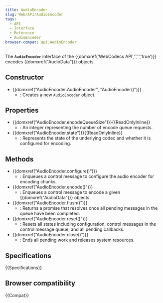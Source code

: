 ```yaml
---
title: AudioEncoder
slug: Web/API/AudioEncoder
tags:
  - API
  - Interface
  - Reference
  - AudioEncoder
browser-compat: api.AudioEncoder
---
```

The **`AudioEncoder`** interface of the {{domxref('WebCodecs API','','','true')}} encodes {{domxref("AudioData")}} objects.

## Constructor

- {{domxref("AudioEncoder.AudioEncoder", "AudioEncoder()")}}
  - : Creates a new `AudioEncoder` object.

## Properties

- {{domxref("AudioEncoder.encodeQueueSize")}}{{ReadOnlyInline}}
  - : An integer representing the number of encode queue requests.
- {{domxref("AudioEncoder.state")}}{{ReadOnlyInline}}
  - : Represents the state of the underlying codec and whether it is configured for encoding.

## Methods

- {{domxref("AudioEncoder.configure()")}}
  - : Enqueues a control message to configure the audio encoder for encoding chunks.
- {{domxref("AudioEncoder.encode()")}}
  - : Enqueues a control message to encode a given {{domxref("AudioData")}} objects.
- {{domxref("AudioEncoder.flush()")}}
  - : Returns a promise that resolves once all pending messages in the queue have been completed.
- {{domxref("AudioEncoder.reset()")}}
  - : Resets all states including configuration, control messages in the control message queue, and all pending callbacks.
- {{domxref("AudioEncoder.close()")}}
  - : Ends all pending work and releases system resources.

## Specifications

{{Specifications}}

## Browser compatibility

{{Compat}}

